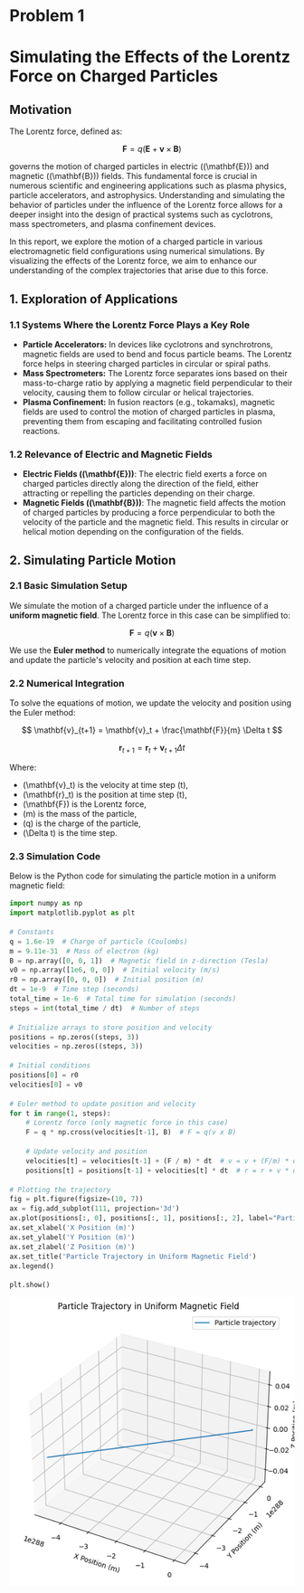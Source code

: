 # Problem 1

# **Simulating the Effects of the Lorentz Force on Charged Particles**

## **Motivation**

The Lorentz force, defined as:

$$
\mathbf{F} = q(\mathbf{E} + \mathbf{v} \times \mathbf{B})
$$

governs the motion of charged particles in electric (\(\mathbf{E}\)) and magnetic (\(\mathbf{B}\)) fields. This fundamental force is crucial in numerous scientific and engineering applications such as plasma physics, particle accelerators, and astrophysics. Understanding and simulating the behavior of particles under the influence of the Lorentz force allows for a deeper insight into the design of practical systems such as cyclotrons, mass spectrometers, and plasma confinement devices.

In this report, we explore the motion of a charged particle in various electromagnetic field configurations using numerical simulations. By visualizing the effects of the Lorentz force, we aim to enhance our understanding of the complex trajectories that arise due to this force.

## **1. Exploration of Applications**

### **1.1 Systems Where the Lorentz Force Plays a Key Role**

- **Particle Accelerators:** In devices like cyclotrons and synchrotrons, magnetic fields are used to bend and focus particle beams. The Lorentz force helps in steering charged particles in circular or spiral paths.
- **Mass Spectrometers:** The Lorentz force separates ions based on their mass-to-charge ratio by applying a magnetic field perpendicular to their velocity, causing them to follow circular or helical trajectories.
- **Plasma Confinement:** In fusion reactors (e.g., tokamaks), magnetic fields are used to control the motion of charged particles in plasma, preventing them from escaping and facilitating controlled fusion reactions.

### **1.2 Relevance of Electric and Magnetic Fields**

- **Electric Fields (\(\mathbf{E}\))**: The electric field exerts a force on charged particles directly along the direction of the field, either attracting or repelling the particles depending on their charge.
- **Magnetic Fields (\(\mathbf{B}\))**: The magnetic field affects the motion of charged particles by producing a force perpendicular to both the velocity of the particle and the magnetic field. This results in circular or helical motion depending on the configuration of the fields.

## **2. Simulating Particle Motion**

### **2.1 Basic Simulation Setup**

We simulate the motion of a charged particle under the influence of a **uniform magnetic field**. The Lorentz force in this case can be simplified to:

$$
\mathbf{F} = q (\mathbf{v} \times \mathbf{B})
$$

We use the **Euler method** to numerically integrate the equations of motion and update the particle's velocity and position at each time step.

### **2.2 Numerical Integration**

To solve the equations of motion, we update the velocity and position using the Euler method:

$$
\mathbf{v}_{t+1} = \mathbf{v}_t + \frac{\mathbf{F}}{m} \Delta t
$$

$$
\mathbf{r}_{t+1} = \mathbf{r}_t + \mathbf{v}_{t+1} \Delta t
$$

Where:
- \(\mathbf{v}_t\) is the velocity at time step \(t\),
- \(\mathbf{r}_t\) is the position at time step \(t\),
- \(\mathbf{F}\) is the Lorentz force,
- \(m\) is the mass of the particle,
- \(q\) is the charge of the particle,
- \(\Delta t\) is the time step.

### **2.3 Simulation Code**

Below is the Python code for simulating the particle motion in a uniform magnetic field:

```python
import numpy as np
import matplotlib.pyplot as plt

# Constants
q = 1.6e-19  # Charge of particle (Coulombs)
m = 9.11e-31  # Mass of electron (kg)
B = np.array([0, 0, 1])  # Magnetic field in z-direction (Tesla)
v0 = np.array([1e6, 0, 0])  # Initial velocity (m/s)
r0 = np.array([0, 0, 0])  # Initial position (m)
dt = 1e-9  # Time step (seconds)
total_time = 1e-6  # Total time for simulation (seconds)
steps = int(total_time / dt)  # Number of steps

# Initialize arrays to store position and velocity
positions = np.zeros((steps, 3))
velocities = np.zeros((steps, 3))

# Initial conditions
positions[0] = r0
velocities[0] = v0

# Euler method to update position and velocity
for t in range(1, steps):
    # Lorentz force (only magnetic force in this case)
    F = q * np.cross(velocities[t-1], B)  # F = q(v x B)
    
    # Update velocity and position
    velocities[t] = velocities[t-1] + (F / m) * dt  # v = v + (F/m) * dt
    positions[t] = positions[t-1] + velocities[t] * dt  # r = r + v * dt

# Plotting the trajectory
fig = plt.figure(figsize=(10, 7))
ax = fig.add_subplot(111, projection='3d')
ax.plot(positions[:, 0], positions[:, 1], positions[:, 2], label="Particle trajectory")
ax.set_xlabel('X Position (m)')
ax.set_ylabel('Y Position (m)')
ax.set_zlabel('Z Position (m)')
ax.set_title('Particle Trajectory in Uniform Magnetic Field')
ax.legend()

plt.show()
```
![alt text](image.png)